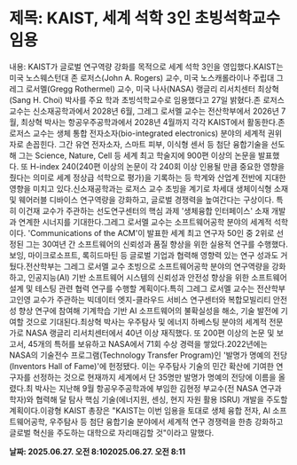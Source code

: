 # **제목: KAIST, 세계 석학 3인 초빙석학교수 임용**

  내용: KAIST가 글로벌 연구역량 강화를 목적으로 세계 석학 3인을 영입했다.KAIST는 미국 노스웨스턴대 존 로저스(John A. Rogers) 교수, 미국 노스캐롤라이나 주립대 그레그 로서멜(Gregg Rothermel) 교수, 미국 나사(NASA) 랭글리 리서치센터 최상혁(Sang H. Choi) 박사를 주요 학과 초빙석학교수로 임용했다고 27일 밝혔다.존 로저스 교수는 신소재공학과에서 2028년 6월, 그레그 로서멜 교수는 전산학부에서 2026년 7월, 최상혁 박사는 항공우주공학과에서 2028년 4월까지 각각 KAIST에서 활동한다.존 로저스 교수는 생체 통합 전자소자(bio-integrated electronics) 분야의 세계적 권위자로 손꼽힌다. 그간 유연 전자소자, 스마트 피부, 이식형 센서 등 첨단 융합기술을 선도해 그는 Science, Nature, Cell 등 세계 최고 학술지에 900편 이상의 논문을 발표했다. 또 H-index 240(240편 이상의 논문이 각 240회 이상 인용될 만큼 중요한 영향을 줬다는 의미로 세계 정상급 석학으로 평가)을 기록하는 등 학계와 산업계 전반에 지대한 영향을 미치고 있다.신소재공학과는 로저스 교수 초빙을 계기로 차세대 생체이식형 소재 및 웨어러블 디바이스 연구역량을 강화하고, 글로벌 경쟁력을 높여간다는 구상이다. 특히 이건재 교수가 주관하는 선도연구센터의 핵심 과제 '생체융합 인터페이스' 소재 개발과 연계한 시너지를 기대한다.그레그 로서멜 교수는 소프트웨어공학 분야의 세계적 석학이다. 'Communications of the ACM'이 발표한 세계 최고 연구자 50인 중 2위로 선정된 그는 30여년 간 소프트웨어의 신뢰성과 품질 향상을 위한 실용적 연구를 수행했다. 보잉, 마이크로소프트, 록히드마틴 등 글로벌 기업과 협력해 영향력 있는 연구 성과도 거뒀다.전산학부는 그레그 로서멜 교수 초빙으로 소프트웨어공학 분야의 연구역량을 강화하고, 인공지능(AI) 기반 소프트웨어 시스템의 신뢰성과 안전성 향상을 위한 소프트웨어 설계 및 테스팅 관련 협력 연구를 수행할 계획이다.특히 그레그 로서멜 교수는 전산학부 고인영 교수가 주관하는 빅데이터 엣지-클라우드 서비스 연구센터와 복합모빌리티 안전성 향상 연구에 참여해 기계학습 기반 AI 소프트웨어의 불확실성을 해소, 기술 발전에 기여할 것으로 기대된다.최상혁 박사는 우주탐사 및 에너지 하베스팅 분야의 세계적 전문가로 NASA 랭글리 리서치센터에서 40년 이상 재직했다. 또 200편 이상의 논문 및 보고서, 45개의 특허를 보유하고 NASA에서 71회 수상 경력을 쌓았다.2022년에는 NASA의 기술전수 프로그램(Technology Transfer Program)인 '발명가 명예의 전당(Inventors Hall of Fame)'에 헌정됐다. 이는 우주탐사 기술의 민간 확산에 기여한 연구자를 선정하는 것으로 현재까지 세계에서 단 35명만 발명가 명예의 전당에 이름을 올렸다.최 박사는 지난해 9월 항공우주공학과에 부임한 김현정 부교수(전 NASA 연구과학자)와 협력해 달 탐사 핵심 기술(에너지원, 센싱, 현지 자원 활용 ISRU) 개발을 주도할 계획이다.이광형 KAIST 총장은 "KAIST는 이번 임용을 토대로 생체 융합 전자, AI 소프트웨어공학, 우주탐사 등 첨단 융합기술 분야에서 세계적 연구 경쟁력을 한층 강화하고 글로벌 혁신을 주도하는 대학으로 자리매김할 것"이라고 말했다.

  **날짜: 2025.06.27. 오전 8:102025.06.27. 오전 8:11**